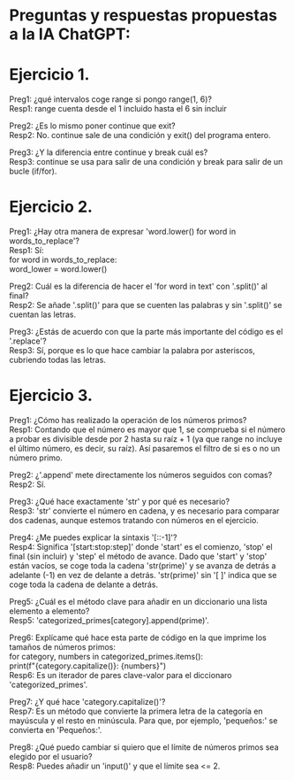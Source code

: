 # Preguntas y respuestas propuestas a la IA ChatGPT:

# Ejercicio 1.

Preg1: ¿qué intervalos coge range si pongo range(1, 6)?<br>
Resp1: range cuenta desde el 1 incluido hasta el 6 sin incluir

Preg2: ¿Es lo mismo poner continue que exit?<br>
Resp2: No. continue sale de una condición y exit() del programa entero.

Preg3: ¿Y la diferencia entre continue y break cuál es?<br>
Resp3: continue se usa para salir de una condición y break para salir de un bucle (if/for).

# Ejercicio 2.

Preg1: ¿Hay otra manera de expresar 'word.lower() for word in words_to_replace'?<br>
Resp1: Sí:<br>
  for word in words_to_replace:<br>
    word_lower = word.lower()

Preg2: Cuál es la diferencia de hacer el 'for word in text' con '.split()' al final?<br>
Resp2: Se añade '.split()' para que se cuenten las palabras y sin '.split()' se cuentan las letras.

Preg3: ¿Estás de acuerdo con que la parte más importante del código es el '.replace'?<br>
Resp3: Sí, porque es lo que hace cambiar la palabra por asteriscos, cubriendo todas las letras.

# Ejercicio 3.

Preg1: ¿Cómo has realizado la operación de los números primos?<br>
Resp1: Contando que el número es mayor que 1, se comprueba si el número a probar es divisible desde por 2 hasta su raíz + 1 (ya que range no incluye el último número, es decir, su raíz). Así pasaremos el filtro de si es o no un número primo.

Preg2: ¿'.append' mete directamente los números seguidos con comas?<br>
Resp2: Sí.

Preg3: ¿Qué hace exactamente 'str' y por qué es necesario?<br>
Resp3: 'str' convierte el número en cadena, y es necesario para comparar dos cadenas, aunque estemos tratando con números en el ejercicio.

Preg4: ¿Me puedes explicar la sintaxis '[::-1]'?<br>
Resp4: Significa '[start:stop:step]' donde  'start' es el comienzo, 'stop' el final (sin incluir) y 'step' el método de avance.
Dado que 'start' y 'stop' están vacíos, se coge toda la cadena 'str(prime)' y se avanza de detrás a adelante (-1) en vez de delante a detrás. 'str(prime)' sin '[ ]' indica que se coge toda la cadena de delante a detrás.

Preg5: ¿Cuál es el método clave para añadir en un diccionario una lista elemento a elemento?<br>
Resp5: 'categorized_primes[category].append(prime)'.

Preg6: Explícame qué hace esta parte de código en la que imprime los tamaños de números primos:<br>
  for category, numbers in categorized_primes.items():<br>
    print(f"{category.capitalize()}: {numbers}")<br>
Resp6: Es un iterador de pares clave-valor para el diccionaro 'categorized_primes'.

Preg7: ¿Y qué hace 'category.capitalize()'?<br>
Resp7: Es un método que convierte la primera letra de la categoría en mayúscula y el resto en minúscula. Para que, por ejemplo, 'pequeños:' se convierta en 'Pequeños:'.

Preg8: ¿Qué puedo cambiar si quiero que el límite de números primos sea elegido por el usuario?<br>
Resp8: Puedes añadir un 'input()' y que el límite sea <= 2.


